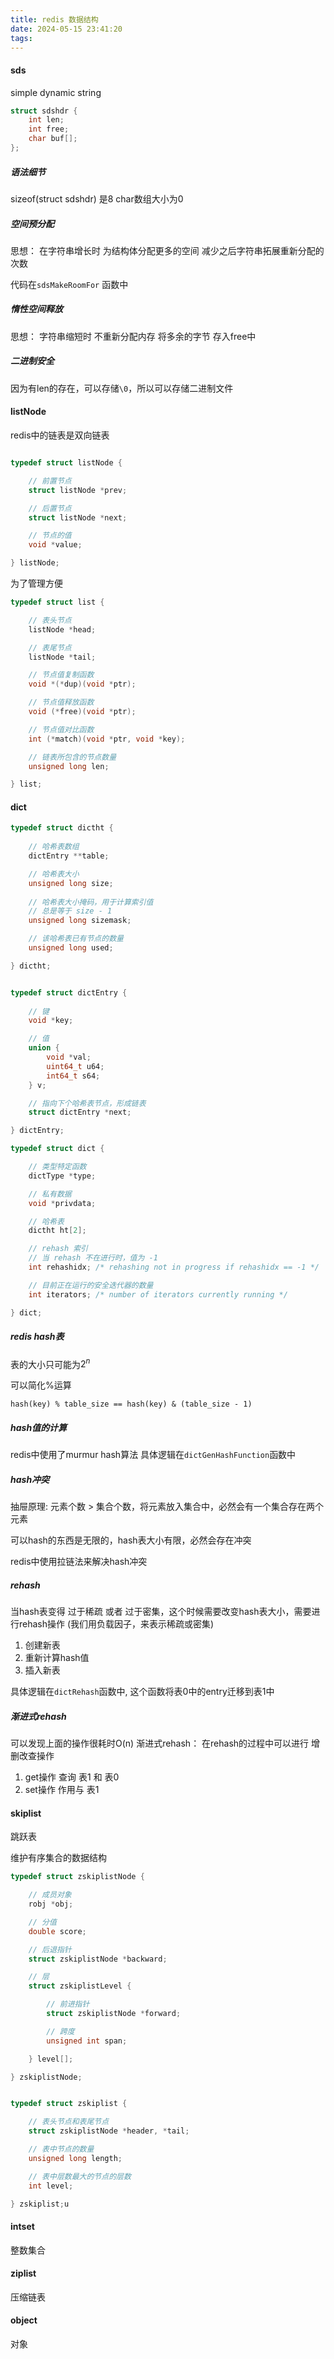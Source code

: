 ```yaml
---
title: redis 数据结构
date: 2024-05-15 23:41:20
tags:
---
```


#### sds

simple dynamic string

```c++
struct sdshdr {
    int len; 
    int free;  
    char buf[];    
};
```

##### 语法细节

sizeof(struct sdshdr) 是8 char数组大小为0

##### 空间预分配

思想： 在字符串增长时 为结构体分配更多的空间 减少之后字符串拓展重新分配的次数

代码在`sdsMakeRoomFor` 函数中

##### 惰性空间释放

思想： 字符串缩短时 不重新分配内存 将多余的字节 存入free中


##### 二进制安全

因为有len的存在，可以存储`\0`，所以可以存储二进制文件


#### listNode

redis中的链表是双向链表

```c++

typedef struct listNode {

    // 前置节点
    struct listNode *prev;

    // 后置节点
    struct listNode *next;

    // 节点的值
    void *value;

} listNode;

```

为了管理方便

```c++
typedef struct list {

    // 表头节点
    listNode *head;

    // 表尾节点
    listNode *tail;

    // 节点值复制函数
    void *(*dup)(void *ptr);

    // 节点值释放函数
    void (*free)(void *ptr);

    // 节点值对比函数
    int (*match)(void *ptr, void *key);

    // 链表所包含的节点数量
    unsigned long len;

} list;
```



#### dict

```c++
typedef struct dictht {
    
    // 哈希表数组
    dictEntry **table;

    // 哈希表大小
    unsigned long size;
    
    // 哈希表大小掩码，用于计算索引值
    // 总是等于 size - 1
    unsigned long sizemask;

    // 该哈希表已有节点的数量
    unsigned long used;

} dictht;
```

```c++

typedef struct dictEntry {
    
    // 键
    void *key;

    // 值
    union {
        void *val;
        uint64_t u64;
        int64_t s64;
    } v;

    // 指向下个哈希表节点，形成链表
    struct dictEntry *next;

} dictEntry;
```

```c++
typedef struct dict {

    // 类型特定函数
    dictType *type;

    // 私有数据
    void *privdata;

    // 哈希表
    dictht ht[2];

    // rehash 索引
    // 当 rehash 不在进行时，值为 -1
    int rehashidx; /* rehashing not in progress if rehashidx == -1 */

    // 目前正在运行的安全迭代器的数量
    int iterators; /* number of iterators currently running */

} dict;
```

##### redis hash表

表的大小只可能为$2^n$

可以简化%运算

`hash(key) % table_size == hash(key) & (table_size - 1)`


##### hash值的计算

redis中使用了murmur hash算法
具体逻辑在`dictGenHashFunction`函数中


##### hash冲突

抽屉原理: 元素个数 > 集合个数，将元素放入集合中，必然会有一个集合存在两个元素

可以hash的东西是无限的，hash表大小有限，必然会存在冲突

redis中使用拉链法来解决hash冲突

##### rehash

当hash表变得 过于稀疏 或者 过于密集，这个时候需要改变hash表大小，需要进行rehash操作
(我们用负载因子，来表示稀疏或密集)

1. 创建新表
2. 重新计算hash值
3. 插入新表

具体逻辑在`dictRehash`函数中, 这个函数将表0中的entry迁移到表1中

##### 渐进式rehash

可以发现上面的操作很耗时O(n)
渐进式rehash： 在rehash的过程中可以进行 增删改查操作

1. get操作 查询 表1 和 表0
2. set操作 作用与 表1



#### skiplist

跳跃表

维护有序集合的数据结构

```c++
typedef struct zskiplistNode {

    // 成员对象
    robj *obj;

    // 分值
    double score;

    // 后退指针
    struct zskiplistNode *backward;

    // 层
    struct zskiplistLevel {

        // 前进指针
        struct zskiplistNode *forward;

        // 跨度
        unsigned int span;

    } level[];

} zskiplistNode;

```

```c++

typedef struct zskiplist {

    // 表头节点和表尾节点
    struct zskiplistNode *header, *tail;

    // 表中节点的数量
    unsigned long length;

    // 表中层数最大的节点的层数
    int level;

} zskiplist;u

```



#### intset

整数集合

#### ziplist

压缩链表

#### object

对象